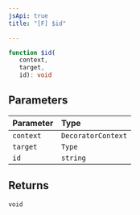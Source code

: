 ```yaml
---
jsApi: true
title: "[F] $id"

---
```

```ts
function $id(
   context, 
   target, 
   id): void
```

## Parameters

| Parameter | Type |
| :------ | :------ |
| `context` | `DecoratorContext` |
| `target` | `Type` |
| `id` | `string` |

## Returns

`void`
